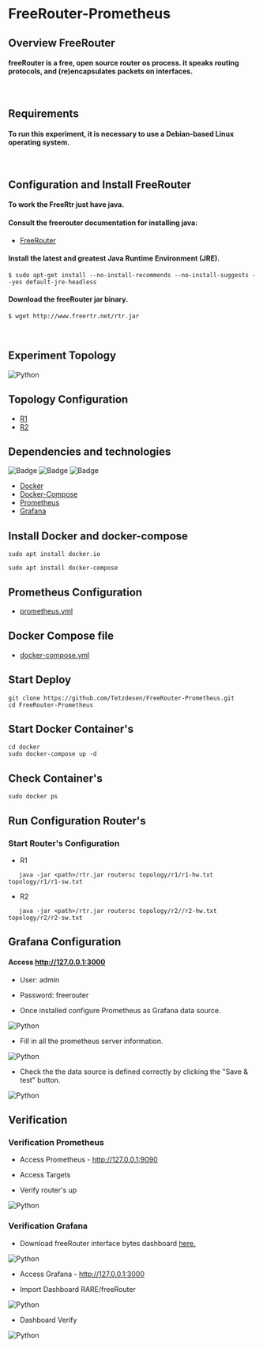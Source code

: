 # FreeRouter-Prometheus

## Overview FreeRouter

#### freeRouter is a free, open source router os process. it speaks routing protocols, and (re)encapsulates packets on interfaces.

</br>

## Requirements
#### To run this experiment, it is necessary to use a Debian-based Linux operating system.

</br>

## Configuration and Install FreeRouter

#### To work the FreeRtr just have java.
#### Consult the freerouter documentation for installing java:

- [FreeRouter](http://www.freertr.net/)



#### Install the latest and greatest Java Runtime Environment (JRE).
```
$ sudo apt-get install --no-install-recommends --no-install-suggests --yes default-jre-headless
```
#### Download the freeRouter jar binary.
```
$ wget http://www.freertr.net/rtr.jar
```
</br>

## Experiment Topology

<div style='display: inline-block'>
   <img align="center" alt="Python" src='img-topology/topology.png' />
</div>
 
</br>
 
## Topology Configuration
- [R1](https://github.com/Tetzdesen/FreeRouter-Prometheus/tree/main/topology/r1)
- [R2](https://github.com/Tetzdesen/FreeRouter-Prometheus/tree/main/topology/r2)
 
## Dependencies and technologies
![Badge](https://img.shields.io/static/v1?label=DOCKER&message=DOCKER&color=blue&style=for-the-badge&logo=DOCKER)
![Badge](https://img.shields.io/static/v1?label=Prometheus&message=Prometheus&color=blue&style=for-the-badge&logo=PROMETHEUS)
![Badge](https://img.shields.io/static/v1?label=GRAFANA&message=Grafana&color=blue&style=for-the-badge&logo=GRAFANA)
- [Docker](https://www.docker.com/)
- [Docker-Compose](https://docs.docker.com/compose/)
- [Prometheus](https://prometheus.io/)
- [Grafana](https://grafana.com/grafana/)

## Install Docker and docker-compose

``` 
sudo apt install docker.io 
``` 
```
sudo apt install docker-compose 
```


## Prometheus Configuration
- [prometheus.yml](https://github.com/Tetzdesen/FreeRouter-Prometheus/tree/main/prometheus)
 
 
## Docker Compose file
- [docker-compose.yml](https://github.com/Tetzdesen/FreeRouter-Prometheus/tree/main/prometheus)

## Start Deploy

```
git clone https://github.com/Tetzdesen/FreeRouter-Prometheus.git
cd FreeRouter-Prometheus
```
## Start Docker Container's
```
cd docker
sudo docker-compose up -d
```
## Check Container's
```
sudo docker ps
```
## Run Configuration Router's
### Start Router's Configuration
- R1
```
   java -jar <path>/rtr.jar routersc topology/r1/r1-hw.txt topology/r1/r1-sw.txt 
```
- R2
```
   java -jar <path>/rtr.jar routersc topology/r2//r2-hw.txt topology/r2/r2-sw.txt 
```
## Grafana Configuration 
#### Access http://127.0.0.1:3000 
- User: admin 
- Password: freerouter

- Once installed configure Prometheus as Grafana data source.
<div style='display: inline-block'>
   <img align="center" alt="Python" src='img-grafana/img-01.png' />
</div>

</br>

- Fill in all the prometheus server information.
<div style='display: inline-block'>
   <img align="center" alt="Python" src='img-grafana/img-02.png' />
</div>

</br>

- Check the the data source is defined correctly by clicking the "Save & test" button.
<div style='display: inline-block'>
   <img align="center" alt="Python" src='img-grafana/img-03.png' />
</div>

</br>

## Verification

### Verification Prometheus
- Access Prometheus - http://127.0.0.1:9090

- Access Targets

- Verify router's up

<div style='display: inline-block'>
   <img align="center" alt="Python" src='img-grafana/img-05.png' />
</div>

</br>

### Verification Grafana

- Download freeRouter interface bytes dashboard [here.](https://grafana.com/grafana/dashboards/13153)
<div style='display: inline-block'>
   <img align="center" alt="Python" src='img-grafana/img-06.png' />
</div>

</br>

- Access Grafana - http://127.0.0.1:3000


- Import Dashboard RARE/freeRouter 
<div style='display: inline-block'>
   <img align="center" alt="Python" src='img-grafana/img-07.png' />
</div>

</br>

- Dashboard Verify
<div style='display: inline-block'>
   <img align="center" alt="Python" src='img-grafana/img-08.png' />
</div>


